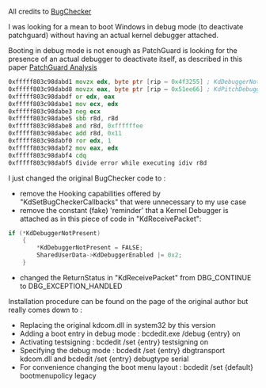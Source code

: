 All credits to [BugChecker](https://github.com/vitoplantamura/BugChecker/tree/master/KDCOM)  

I was looking for a mean to boot Windows in debug mode (to deactivate patchguard) without having an actual kernel debugger attached.  

Booting in debug mode is not enough as PatchGuard is looking for the presence of an actual debugger to deactivate itself, as described in this paper [PatchGuard Analysis](https://blog.tetrane.com/downloads/Tetrane_PatchGuard_Analysis_RS4_v1.00.pdf)  

```asm
0xfffff803c98dabd1 movzx edx, byte ptr [rip – 0x4f3255] ; KdDebuggerNotPresent
0xfffff803c98dabd8 movzx eax, byte ptr [rip – 0x51ee66] ; KdPitchDebugger
0xfffff803c98dabdf or edx, eax
0xfffff803c98dabe1 mov ecx, edx
0xfffff803c98dabe3 neg ecx
0xfffff803c98dabe5 sbb r8d, r8d
0xfffff803c98dabe8 and r8d, 0xffffffee
0xfffff803c98dabec add r8d, 0x11
0xfffff803c98dabf0 ror edx, 1
0xfffff803c98dabf2 mov eax, edx
0xfffff803c98dabf4 cdq
0xfffff803c98dabf5 divide error while executing idiv r8d
```

I just changed the original BugChecker code to :  

-  remove the Hooking capabilities offered by "KdSetBugCheckerCallbacks" that were unnecessary to my use case  
-  remove the constant (fake) 'reminder' that a Kernel Debugger is attached as in this piece of code in "KdReceivePacket":  
```C
if (*KdDebuggerNotPresent)
	{
		*KdDebuggerNotPresent = FALSE;
		SharedUserData->KdDebuggerEnabled |= 0x2;
	}
```
-  changed the ReturnStatus in "KdReceivePacket" from DBG_CONTINUE to DBG_EXCEPTION_HANDLED  

Installation procedure can be found on the page of the original author but really comes down to :   

- Replacing the original kdcom.dll in system32 by this version
- Adding a boot entry in debug mode : bcdedit.exe /debug {entry} on  
- Activating testsigning : bcdedit /set {entry} testsigning on  
- Specifying the debug mode : bcdedit /set {entry} dbgtransport kdcom.dll and bcdedit /set {entry} debugtype serial  
- For convenience changing the boot menu layout : bcdedit /set {default} bootmenupolicy legacy  

   

 
